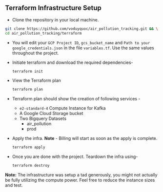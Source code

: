 ## Terraform Infrastructure Setup

- Clone the repository in your local machine.

```bash
git clone https://github.com/voduyquoc/air_pollution_tracking.git && \
cd air_pollution_tracking/terraform
```

- You will edit your `GCP Project ID`, `gcs_bucket_name` and `Path to your google_credentials.json` in the file `variables.tf`. Use the same values throughout the project. 

- Initiate terraform and download the required dependencies-

  ```bash
  terraform init
  ```

- View the Terraform plan

  ```bash
  terraform plan
  ```

- Terraform plan should show the creation of following services -

  - `e2-standard-4` Compute Instance for Kafka
  - A Google Cloud Storage bucket
  - Two Bigquery Datasets
    - air_pollution
    - prod

- Apply the infra. **Note** - Billing will start as soon as the apply is complete.

  ```bash
  terraform apply
  ```

- Once you are done with the project. Teardown the infra using-

  ```bash
  terraform destroy
  ```

**Note:** The infrastructure was setup a tad generously, you might not actually be fully utilizing the compute power. Feel free to reduce the instance sizes and test.